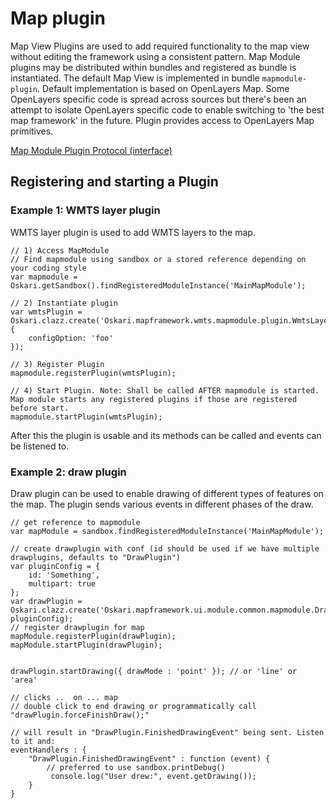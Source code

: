# Map plugin

Map View Plugins are used to add required functionality to the map view without editing the framework using a consistent pattern. Map Module plugins may be distributed within bundles and registered as bundle is instantiated. The default Map View is implemented in bundle `mapmodule-plugin`. Default implementation is based on OpenLayers Map. Some OpenLayers specific code is spread across sources but there's been an attempt to isolate OpenLayers specific code to enable switching to 'the best map framework' in the future. Plugin provides access to OpenLayers Map primitives.

[Map Module Plugin Protocol (interface)](https://github.com/nls-oskari/oskari/blob/master/bundles/framework/bundle/mapmodule-plugin/plugin/Plugin.js)


## Registering and starting a Plugin

### Example 1: WMTS layer plugin

WMTS layer plugin is used to add WMTS layers to the map.

    // 1) Access MapModule
    // Find mapmodule using sandbox or a stored reference depending on your coding style
    var mapmodule = Oskari.getSandbox().findRegisteredModuleInstance('MainMapModule');

    // 2) Instantiate plugin
    var wmtsPlugin = Oskari.clazz.create('Oskari.mapframework.wmts.mapmodule.plugin.WmtsLayerPlugin', {
        configOption: 'foo'
    });

    // 3) Register Plugin
    mapmodule.registerPlugin(wmtsPlugin);

    // 4) Start Plugin. Note: Shall be called AFTER mapmodule is started. Map module starts any registered plugins if those are registered before start.
    mapmodule.startPlugin(wmtsPlugin);

After this the plugin is usable and its methods can be called and events can be listened to.

### Example 2: draw plugin

Draw plugin can be used to enable drawing of different types of features on the map. The plugin sends various events in different phases of the draw.

    // get reference to mapmodule
    var mapModule = sandbox.findRegisteredModuleInstance('MainMapModule');
     
    // create drawplugin with conf (id should be used if we have multiple drawplugins, defaults to "DrawPlugin")
    var pluginConfig = {
        id: 'Something',
        multipart: true
    };
    var drawPlugin = Oskari.clazz.create('Oskari.mapframework.ui.module.common.mapmodule.DrawPlugin', pluginConfig);
    // register drawplugin for map
    mapModule.registerPlugin(drawPlugin);
    mapModule.startPlugin(drawPlugin);
     
     
    drawPlugin.startDrawing({ drawMode : 'point' }); // or 'line' or 'area'
     
    // clicks ..  on ... map
    // double click to end drawing or programmatically call "drawPlugin.forceFinishDraw();"
     
    // will result in "DrawPlugin.FinishedDrawingEvent" being sent. Listen to it and: 
    eventHandlers : {
        "DrawPlugin.FinishedDrawingEvent" : function (event) {
            // preferred to use sandbox.printDebug()
             console.log("User drew:", event.getDrawing());
        }
    }
